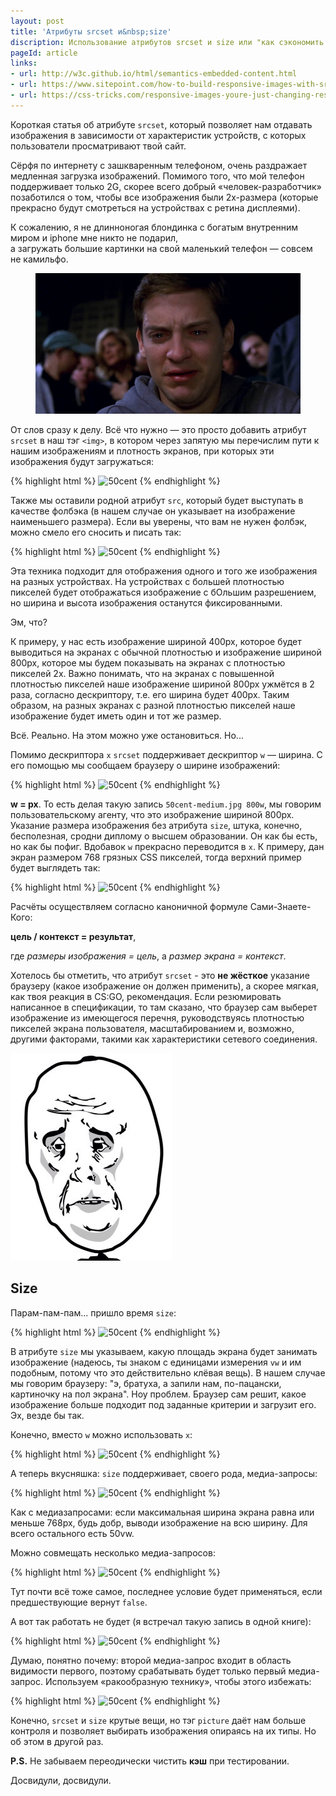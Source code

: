 ```yaml
---
layout: post
title: 'Атрибуты srcset и&nbsp;size'
discription: Использование атрибутов srcset и size или "как сэкономить трафик и нервы пользователям" 
pageId: article
links:
- url: http://w3c.github.io/html/semantics-embedded-content.html
- url: https://www.sitepoint.com/how-to-build-responsive-images-with-srcset/
- url: https://css-tricks.com/responsive-images-youre-just-changing-resolutions-use-srcset/ 
---
```


Короткая статья об атрибуте `srcset`, который позволяет нам отдавать изображения в зависимости 
от характеристик устройств, с которых пользователи просматривают твой сайт.

Сёрфя по интернету с зашкваренным телефоном, очень раздражает медленная загрузка изображений. Помимого того,
что мой телефон поддерживает только 2G, скорее всего добрый &laquo;человек-разработчик&raquo; позаботился о том, чтобы все 
изображения были 2x-размера (которые прекрасно будут смотреться на устройствах с ретина дисплеями).
 
К сожалению, я не длинноногая блондинка с богатым внутренним миром и iphone мне никто не подарил,	
а загружать большие картинки на свой маленький телефон&nbsp;&mdash; совсем не камильфо.

<figure class="post__img-container">
	<img src="/assets/images/pit.jpg" alt="Плачущий Питер парке" />
</figure>

От слов сразу к делу. Всё что нужно&nbsp;&mdash; это просто добавить атрибут `srcset` в наш тэг `<img>`, в котором
через запятую мы перечислим пути к нашим изображениям и плотность экранов, при которых эти изображения 
будут загружаться:

{% highlight html %}
<img src="50cent.jpg" 
     srcset="50cent-medium.jpg 1.5x, 50cent-large.jpg 2x" 
     alt="50cent" 
/>
{% endhighlight %}

Также мы оставили родной атрибут `src`, который будет выступать в качестве фолбэка (в нашем случае он указывает на изображение наименьшего размера). Если вы уверены, 
что вам не нужен фолбэк, можно смело его сносить и писать так: 

{% highlight html %}
<img srcset="50cent-medium.jpg 1x, 50cent-medium.jpg 1.5x, 50cent-large.jpg 2x" 
     alt="50cent" 
/>
{% endhighlight %}

Эта техника подходит для отображения одного и того же изображения на разных устройствах. На устройствах 
с большей плотностью пикселей будет отображаться изображение с бОльшим разрешением, но ширина и высота 
изображения останутся фиксированными. 

Эм, что? 

К примеру, у нас есть изображение шириной 400px, которое будет выводиться на экранах с обычной плотностью и 
изображение шириной 800px, которое мы будем показывать на экранах с плотностью пикселей 2x. 
Важно понимать, что на экранах с повышенной плотностью пикселей наше изображение шириной 800px ужмётся в 2 раза, 
согласно дескриптору, т.е. его ширина будет 400px. Таким образом, на разных экранах с разной 
плотностью пикселей наше изображение будет иметь один и тот же размер.

Всё. Реально. На этом можно уже остановиться. Но... 

Помимо дескриптора `x` `srcset` поддерживает дескриптор `w`&nbsp;&mdash; ширина. С его помощью мы сообщаем
браузеру о ширине изображений:

{% highlight html %}
<img src="50cent.jpg" 
     srcset="50cent-medium.jpg 500w, 50cent-large.jpg 1000w" 
     alt="50cent" 
/>
{% endhighlight %}

<strong>w = px</strong>. То есть делая такую запись `50cent-medium.jpg 800w`, мы говорим пользовательскому агенту,
что это изображение шириной 800px. Указание размера изображения без атрибута `size`, штука, конечно,
бесполезная, сродни диплому о высшем образовании. Он как бы есть, но как бы пофиг. Вдобавок
`w` прекрасно переводится в `x`. К примеру, дан экран размером 768 грязных CSS пикселей, 
тогда верхний пример будет выглядеть так: 
 
{% highlight html %}
<img src="50cent.jpg" 
     srcset="50cent-medium.jpg 0.6x, 50cent-large.jpg 1.3x" 
     alt="50cent" 
/>
{% endhighlight %}
 
Расчёты осуществляем согласно каноничной формуле Сами-Знаете-Кого:

<b>цель / контекст = результат</b>,

где <i>размеры изображения = цель</i>, а <i>размер экрана = контекст</i>.

Хотелось бы отметить, что aтрибут `srcset` -  это <strong>не жёсткое</strong> указание браузеру 
(какое изображение он должен применить), а скорее мягкая, как твоя реакция в CS:GO, рекомендация. 
Если резюмировать написанное в спецификации, то там сказано, что браузер сам выберет изображение из 
имеющегося перечня, руководствуясь плотностью пикселей экрана пользователя, масштабированием и, возможно,
другими факторами, такими как характеристики сетевого соединения.  

![Мем Okay](/assets/images/okay.jpg)

## Size

Парам-пам-пам... пришло время `size`: 

{% highlight html %}
<img src="50cent.jpg" 
     srcset="50cent-medium.jpg 500w, 50cent-large.jpg 1000w" 
     sizes="50vw" 
     alt="50cent"
/>
{% endhighlight %}

В атрибуте `size` мы указываем, какую площадь экрана будет занимать изображение (надеюсь, 
ты знаком с единицами измерения `vw` и им подобным, потому что это действительно клёвая вещь). В нашем 
случае мы говорим браузеру: "э, братуха, а запили нам, по-пацански, картиночку на пол экрана". Ноу проблем.
Браузер сам решит, какое изображение больше подходит под заданные критерии и загрузит его. Эх, везде бы так. 

Конечно, вместо `w` можно использовать `x`: 

{% highlight html %}
<img src="50cent.jpg" 
     srcset="50cent-medium.jpg 0.6x, 50cent-large.jpg 1.3x" 
     sizes="50vw"
     alt="50cent" 
/>
{% endhighlight %}

А теперь вкусняшка: `size`  поддерживает, своего рода, медиа-запросы: 

{% highlight html %}
<img src="50cent.jpg" 
     srcset="50cent-medium.jpg 500w, 50cent-large.jpg 1000w" 
     sizes="(max-width: 768px) 100vw, 50vw"
     alt="50cent"
/>
{% endhighlight %}

Как с медиазапросами: если максимальная ширина экрана равна или меньше 768px, будь добр, выводи 
изображение на всю ширину. Для всего остального есть 50vw. 

Можно совмещать несколько медиа-запросов:

{% highlight html %}
<img src="50cent.jpg" 
     srcset="50cent-medium.jpg 500w, 50cent-large.jpg 1000w" 
     sizes="(max-width: 768px) 100vw, (max-width: 1024px) 50vw, calc(33vw - 100px)"
     alt="50cent"
/>
{% endhighlight %}

Тут почти всё тоже самое, последнее условие будет применяться, если предшествующие вернут `false`.

А вот так работать не будет (я встречал такую запись в одной книге):

{% highlight html %}
<img src="50cent.jpg" 
     srcset="50cent-medium.jpg 500w, 50cent-large.jpg 1000w" 
     sizes="(min-width: 768px) 100vw, (min-width: 1024px) 50vw, calc(33vw - 100px)"
     alt="50cent"
/>
{% endhighlight %}

Думаю, понятно почему: второй медиа-запрос входит в область видимости первого, поэтому срабатывать
будет только первый медиа-запрос. Используем &laquo;ракообразную технику&raquo;, чтобы этого избежать: 

{% highlight html %}
<img src="50cent.jpg" 
     srcset="50cent-medium.jpg 500w, 50cent-large.jpg 1000w" 
     sizes="(min-width: 1024px) 100vw, (min-width: 768px) 50vw, calc(33vw - 100px)"
     alt="50cent"
/>
{% endhighlight %}

Конечно, `srcset` и `size` крутые вещи, но тэг `picture` даёт нам больше контроля и позволяет выбирать
изображения опираясь на их типы. Но об этом в другой раз. 

<strong>P.S.</strong> Не забываем переодически чистить <b>кэш</b> при тестировании.

Досвидули, досвидули.














